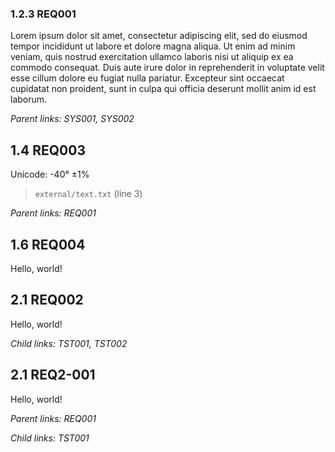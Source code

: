 ### 1.2.3 REQ001

Lorem ipsum dolor sit amet, consectetur adipiscing elit, sed do eiusmod
tempor incididunt ut labore et dolore magna aliqua.
Ut enim ad minim veniam, quis nostrud exercitation ullamco laboris nisi ut
aliquip ex ea commodo consequat.
Duis aute irure dolor in reprehenderit in voluptate velit esse cillum dolore
eu fugiat nulla pariatur.
Excepteur sint occaecat cupidatat non proident, sunt in culpa qui officia
deserunt mollit anim id est laborum.

*Parent links: SYS001, SYS002*

## 1.4 REQ003

Unicode: -40° ±1%

> `external/text.txt` (line 3)

*Parent links: REQ001*

## 1.6 REQ004

Hello, world!

## 2.1 REQ002

Hello, world!

*Child links: TST001, TST002*

## 2.1 REQ2-001

Hello, world!

*Parent links: REQ001*

*Child links: TST001*

